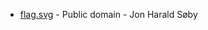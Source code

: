* [flag.svg](https://en.wikipedia.org/wiki/File:Flag_of_Cornwall.svg) -  Public domain - Jon Harald Søby
